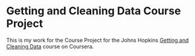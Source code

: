 Getting and Cleaning Data Course Project
=========================================

This is my work for the Course Project for the Johns Hopkins [Getting and Cleaning Data](https://www.coursera.org/learn/data-cleaning) course on Coursera.
